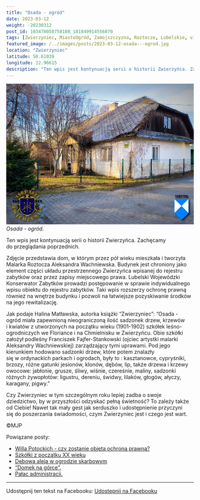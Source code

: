 ```yaml
---
title: "Osada - ogród"
date: 2023-03-12
weight: -20230312
post_id: 103478058758108_181849914556870
tags: [Zwierzyniec, MiastoOgród, Zamojszczyzna, Roztocze, Lubelskie, villarestituta, turystyka, dziedzictwo, zabytki, krajobrazy]
featured_image: /../images/posts/2023-03-12-osada---ogrod.jpg
location: "Zwierzyniec"
latitude: 50.61039
longitude: 22.96615
description: "Ten wpis jest kontynuacją serii o historii Zwierzyńca. Zachęcamy do przeglądania poprzednich...."
---
```


![Zwierzyniec osada - ogród.](/images/posts/2023-03-12-osada---ogrod.jpg)
*Osada - ogród.*

Ten wpis jest kontynuacją serii o historii Zwierzyńca. Zachęcamy do przeglądania poprzednich.

Zdjęcie przedstawia dom, w którym przez pół wieku mieszkała i tworzyła Malarka Roztocza Aleksandra Wachniewska. Budynek jest chroniony jako element części układu przestrzennego Zwierzyńca wpisanej do rejestru zabytków oraz przez zapisy miejscowego prawa. Lubelski Wojewódzki Konserwator Zabytków prowadzi postępowanie w sprawie indywidualnego wpisu obiektu do rejestru zabytków. Taki wpis rozszerzy ochronę prawną również na wnętrze budynku i pozwoli na łatwiejsze pozyskiwanie środków na jego rewitalizację.

Jak podaje Halina Matławska, autorka książki “Zwierzyniec”:
“Osada - ogród miała zapewnioną nieograniczoną ilość sadzonek drzew, krzewów i kwiatów z utworzonych na początku wieku (1901-1902) szkółek leśno-ogrodniczych we Floriance i na Chmielnisku w Zwierzyńcu. Obie szkółki założył podleśny Franciszek Fajfer-Stankowski (ojciec artystki malarki Aleksandry Wachniewskiej) zarządzający tymi uprawami. Pod jego kierunkiem hodowano sadzonki drzew, które potem znalazły się w ordynackich parkach i ogrodach, były to : kasztanowce, cypryśniki, brzozy, różne gatunki jesionów, klonów, dębów, lip, także drzewa i krzewy owocowe: jabłonie, grusze, śliwy, wiśnie, czereśnie, maliny, sadzonki różnych żywopłotów: ligustru, dereniu, świdwy, lilaków, głogów, ałyczy, karagany, pigwy.”

Czy Zwierzyniec w tym szczególnym roku lepiej zadba o swoje dziedzictwo, by w przyszłości odzyskać pełną świetność?
To zależy także od Ciebie!
Nawet tak mały gest jak serduszko i udostępnienie przyczyni się do poszerzania świadomości, czym Zwierzyniec jest i czego jest wart.



©MJP

Powiązane posty:
- [Willa Potockich - czy zostanie objęta ochroną prawną?](/posts/Willa-Potockich-czy-zostanie-objeta-ochrona-prawna)
- [Szkółki z początku XX wieku](/posts/Szkolki-z-poczatku-XX-wieku)
- [Dębowa aleja w ogrodzie skarbowym](/posts/Debowa-aleja-w-ogrodzie-skarbowym)
- [“Domek na górce”.](/posts/Domek-na-gorce)
- [Pałac administracji.](/posts/Palac-administracji)


---

Udostępnij ten tekst na Facebooku:
[Udostępnij na Facebooku](https://www.facebook.com/sharer/sharer.php?u=https://stowarzyszeniewachniewskiej.pl/posts/Osada---ogrod)

<script type="application/ld+json">
{
  "@context": "https://schema.org",
  "@type": "BlogPosting",
  "headline": "Osada - ogród.",
  "datePublished": "2023-03-12",
  "dateModified": "2023-03-12",
  "author": {
    "@type": "Person",
    "name": "Michał Jan Patyk"
  },
  "publisher": {
    "@type": "Organization",
    "name": "Stowarzyszenie im. Aleksandry Wachniewskiej",
    "logo": {
      "@type": "ImageObject",
      "url": "https://stowarzyszeniewachniewskiej.pl/images/logo/logo.svg"
    }
  },
  "mainEntityOfPage": {
    "@type": "WebPage",
    "@id": "https://stowarzyszeniewachniewskiej.pl/posts/Osada---ogrod"
  },
  "image": {
    "@type": "ImageObject",
    "url": "https://stowarzyszeniewachniewskiej.pl/images/posts/2023-03-12-osada---ogrod.jpg"
  },
  "articleSection": "Dziedzictwo Kulturowe i Zabytki",
  "keywords": "Zwierzyniec, MiastoOgród, Zamojszczyzna, Roztocze, Lubelskie, villarestituta, turystyka, dziedzictwo, zabytki, krajobrazy",
  "wordCount": 217,
  "articleBody": "Ten wpis jest kontynuacją serii o historii Zwierzyńca. Zachęcamy do przeglądania poprzednich.\n\nZdjęcie przedstawia dom, w którym przez pół wieku mieszkała i tworzyła Malarka Roztocza Aleksandra Wachniewska. Budynek jest chroniony jako element części układu przestrzennego Zwierzyńca wpisanej do rejestru zabytków oraz przez zapisy miejscowego prawa. Lubelski Wojewódzki Konserwator Zabytków prowadzi postępowanie w sprawie indywidualnego wpisu obiektu do rejestru zabytków. Taki wpis rozszerzy ochronę prawną również na wnętrze budynku i pozwoli na łatwiejsze pozyskiwanie środków na jego rewitalizację.\n\nJak podaje Halina Matławska, autorka książki “Zwierzyniec”:\n“Osada - ogród miała zapewnioną nieograniczoną ilość sadzonek drzew, krzewów i kwiatów z utworzonych na początku wieku (1901-1902) szkółek leśno-ogrodniczych we Floriance i na Chmielnisku w Zwierzyńcu. Obie szkółki założył podleśny Franciszek Fajfer-Stankowski (ojciec artystki malarki Aleksandry Wachniewskiej) zarządzający tymi uprawami. Pod jego kierunkiem hodowano sadzonki drzew, które potem znalazły się w ordynackich parkach i ogrodach, były to : kasztanowce, cypryśniki, brzozy, różne gatunki jesionów, klonów, dębów, lip, także drzewa i krzewy owocowe: jabłonie, grusze, śliwy, wiśnie, czereśnie, maliny, sadzonki różnych żywopłotów: ligustru, dereniu, świdwy, lilaków, głogów, ałyczy, karagany, pigwy.”\n\nCzy Zwierzyniec w tym szczególnym roku lepiej zadba o swoje dziedzictwo, by w przyszłości odzyskać pełną świetność?\nTo zależy także od Ciebie!\nNawet tak mały gest jak serduszko i udostępnienie przyczyni się do poszerzania świadomości, czym Zwierzyniec jest i czego jest wart.\n \n         \n\n©MJP",
  "description": "Odkryj piękno Zwierzyńca i jego zabytki.",
  "copyrightHolder": {
    "@type": "Person",
    "name": "Michał Jan Patyk"
  }
}
</script>
<script type="application/ld+json">
{
  "@context": "https://schema.org",
  "@type": "BreadcrumbList",
  "itemListElement": [
    {
      "@type": "ListItem",
      "position": 1,
      "name": "Home",
      "item": "https://stowarzyszeniewachniewskiej.pl"
    },
    {
      "@type": "ListItem",
      "position": 2,
      "name": "posts",
      "item": "https://stowarzyszeniewachniewskiej.pl/posts"
    },
    {
      "@type": "ListItem",
      "position": 3,
      "name": "Osada - ogród.",
      "item": "https://stowarzyszeniewachniewskiej.pl/posts/Osada---ogrod"
    }
  ]
}
</script>
